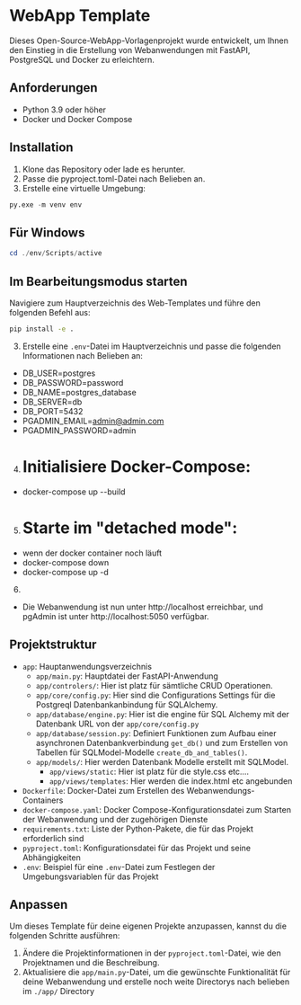 # WebApp Template

Dieses Open-Source-WebApp-Vorlagenprojekt wurde entwickelt, um Ihnen den Einstieg in die Erstellung von Webanwendungen mit FastAPI, PostgreSQL und Docker zu erleichtern.

## Anforderungen

- Python 3.9 oder höher
- Docker und Docker Compose

## Installation

1. Klone das Repository oder lade es herunter.
2. Passe die pyproject.toml-Datei nach Belieben an.
3. Erstelle eine virtuelle Umgebung:

```python
py.exe -m venv env
```
## Für Windows
```powershell
cd ./env/Scripts/active
```
## Im Bearbeitungsmodus starten
Navigiere zum Hauptverzeichnis des Web-Templates und führe den folgenden Befehl aus:
```bash
pip install -e .
```

3. Erstelle eine `.env`-Datei im Hauptverzeichnis und passe die folgenden Informationen nach Belieben an:
 -    DB_USER=postgres
 -    DB_PASSWORD=password
 -    DB_NAME=postgres_database
 -  DB_SERVER=db
 -  DB_PORT=5432
 - PGADMIN_EMAIL=admin@admin.com
 - PGADMIN_PASSWORD=admin

4. # Initialisiere Docker-Compose:
-    docker-compose up --build 

5. # Starte im "detached mode":

-    wenn der docker container noch läuft 
 -    docker-compose down
 -    docker-compose up -d

6. 
-    Die Webanwendung ist nun unter http://localhost erreichbar, und pgAdmin ist unter http://localhost:5050 verfügbar.

## Projektstruktur

- `app`: Hauptanwendungsverzeichnis
  - `app/main.py`: Hauptdatei der FastAPI-Anwendung
  - `app/controlers/`: Hier ist platz für sämtliche CRUD Operationen.
  - `app/core/config.py`: Hier sind die Configurations Settings für die Postgreql Datenbankanbindung für SQLAlchemy.
  - `app/database/engine.py`: Hier ist die engine für SQL Alchemy mit der Datenbank URL von der `app/core/config.py`
  - `app/database/session.py`: Definiert Funktionen zum Aufbau einer asynchronen Datenbankverbindung `get_db()` und zum Erstellen von Tabellen für SQLModel-Modelle `create_db_and_tables()`.
  - `app/models/`: Hier werden Datenbank Modelle erstellt mit SQLModel.
    - `app/views/static`: Hier ist platz für die style.css etc....
    - `app/views/templates`: Hier werden die index.html etc angebunden
- `Dockerfile`: Docker-Datei zum Erstellen des Webanwendungs-Containers
- `docker-compose.yaml`: Docker Compose-Konfigurationsdatei zum Starten der Webanwendung und der zugehörigen Dienste
- `requirements.txt`: Liste der Python-Pakete, die für das Projekt erforderlich sind
- `pyproject.toml`: Konfigurationsdatei für das Projekt und seine Abhängigkeiten
- `.env`: Beispiel für eine `.env`-Datei zum Festlegen der Umgebungsvariablen für das Projekt

## Anpassen

Um dieses Template für deine eigenen Projekte anzupassen, kannst du die folgenden Schritte ausführen:

1. Ändere die Projektinformationen in der `pyproject.toml`-Datei, wie den Projektnamen und die Beschreibung.
2. Aktualisiere die `app/main.py`-Datei, um die gewünschte Funktionalität für deine Webanwendung und erstelle noch weite Directorys nach belieben im `./app/` Directory

